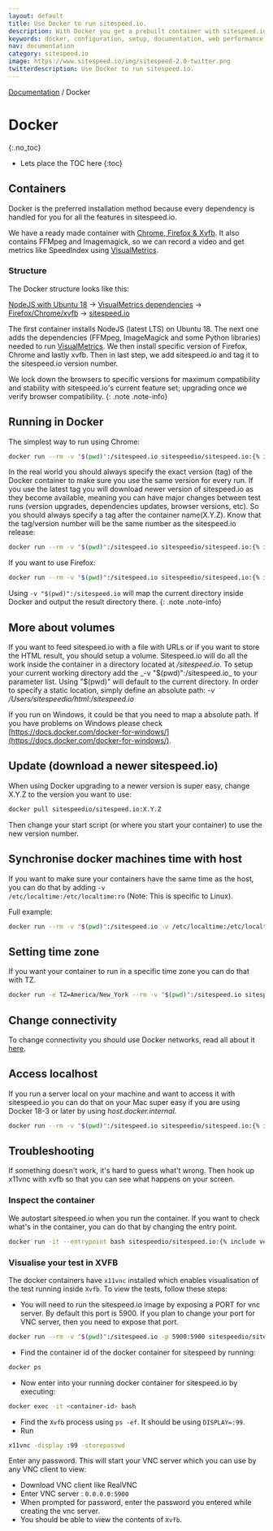 ```yaml
---
layout: default
title: Use Docker to run sitespeed.io.
description: With Docker you get a prebuilt container with sitespeed.io, Firefox, Chrome and XVFB. It's super easy to record a video and get visual metrics like Speed Index and First Visual Change.
keywords: docker, configuration, setup, documentation, web performance, sitespeed.io
nav: documentation
category: sitespeed.io
image: https://www.sitespeed.io/img/sitespeed-2.0-twitter.png
twitterdescription: Use Docker to run sitespeed.io.
---
```


[Documentation]({{site.baseurl}}/documentation/sitespeed.io/) / Docker

# Docker

{:.no_toc}

- Lets place the TOC here
  {:toc}

## Containers

Docker is the preferred installation method because every dependency is handled for you for all the features in sitespeed.io.

We have a ready made container with [Chrome, Firefox & Xvfb](https://hub.docker.com/r/sitespeedio/sitespeed.io/). It also contains FFMpeg and Imagemagick, so we can record a video and get metrics like SpeedIndex using [VisualMetrics](https://github.com/WPO-Foundation/visualmetrics).

### Structure

The Docker structure looks like this:

[NodeJS with Ubuntu 18](https://github.com/sitespeedio/docker-node) -> [VisualMetrics dependencies](https://github.com/sitespeedio/docker-visualmetrics-deps) ->
[Firefox/Chrome/xvfb](https://github.com/sitespeedio/docker-browsers) -> [sitespeed.io](https://github.com/sitespeedio/sitespeed.io/blob/master/Dockerfile)

The first container installs NodeJS (latest LTS) on Ubuntu 18. The next one adds the dependencies (FFMpeg, ImageMagick and some Python libraries) needed to run [VisualMetrics](https://github.com/WPO-Foundation/visualmetrics). We then install specific version of Firefox, Chrome and lastly xvfb. Then in last step, we add sitespeed.io and tag it to the sitespeed.io version number.

We lock down the browsers to specific versions for maximum compatibility and stability with sitespeed.io's current feature set; upgrading once we verify browser compatibility.
{: .note .note-info}

## Running in Docker

The simplest way to run using Chrome:

```bash
docker run --rm -v "$(pwd)":/sitespeed.io sitespeedio/sitespeed.io:{% include version/sitespeed.io.txt %} -b chrome https://www.sitespeed.io/
```

In the real world you should always specify the exact version (tag) of the Docker container to make sure you use the same version for every run. If you use the latest tag you will download newer version of sitespeed.io as they become available, meaning you can have major changes between test runs (version upgrades, dependencies updates, browser versions, etc). So you should always specify a tag after the container name(X.Y.Z). Know that the tag/version number will be the same number as the sitespeed.io release:

```bash
docker run --rm -v "$(pwd)":/sitespeed.io sitespeedio/sitespeed.io:{% include version/sitespeed.io.txt %} -b chrome https://www.sitespeed.io/
```

If you want to use Firefox:

```bash
docker run --rm -v "$(pwd)":/sitespeed.io sitespeedio/sitespeed.io:{% include version/sitespeed.io.txt %} -b firefox https://www.sitespeed.io/
```

Using `-v "$(pwd)":/sitespeed.io` will map the current directory inside Docker and output the result directory there.
{: .note .note-info}

## More about volumes

If you want to feed sitespeed.io with a file with URLs or if you want to store the HTML result, you should setup a volume. Sitespeed.io will do all the work inside the container in a directory located at _/sitespeed.io_. To setup your current working directory add the _-v "$(pwd)":/sitespeed.io_ to your parameter list. Using "$(pwd)" will default to the current directory. In order to specify a static location, simply define an absolute path: _-v /Users/sitespeedio/html:/sitespeed.io_

If you run on Windows, it could be that you need to map a absolute path. If you have problems on Windows please check [https://docs.docker.com/docker-for-windows/](https://docs.docker.com/docker-for-windows/).

## Update (download a newer sitespeed.io)

When using Docker upgrading to a newer version is super easy, change X.Y.Z to the version you want to use:

```bash
docker pull sitespeedio/sitespeed.io:X.Y.Z
```

Then change your start script (or where you start your container) to use the new version number.

## Synchronise docker machines time with host

If you want to make sure your containers have the same time as the host, you can do that by adding <code>-v /etc/localtime:/etc/localtime:ro</code> (Note: This is specific to Linux).

Full example:

```bash
docker run --rm -v "$(pwd)":/sitespeed.io -v /etc/localtime:/etc/localtime:ro sitespeedio/sitespeed.io:{% include version/sitespeed.io.txt %} -b firefox https://www.sitespeed.io/
```

## Setting time zone

If you want your container to run in a specific time zone you can do that with TZ.

```bash
docker run -e TZ=America/New_York --rm -v "$(pwd)":/sitespeed.io sitespeedio/sitespeed.io:{% include version/sitespeed.io.txt %} -n 1 https://www.sitespeed.io
```

## Change connectivity

To change connectivity you should use Docker networks, read all about it [here]({{site.baseurl}}/documentation/sitespeed.io/browsers/#change-connectivity).

## Access localhost

If you run a server local on your machine and want to access it with sitespeed.io you can do that on your Mac super easy if you are using Docker 18-3 or later by using _host.docker.internal_.

```bash
docker run --rm -v "$(pwd)":/sitespeed.io sitespeedio/sitespeed.io:{% include version/sitespeed.io.txt %} -b firefox http://host.docker.internal:4000/
```

## Troubleshooting

If something doesn't work, it's hard to guess what't wrong. Then hook up x11vnc with xvfb so that you can see what happens on your screen.

### Inspect the container

We autostart sitespeed.io when you run the container. If you want to check what's in the container, you can do that by changing the entry point.

```bash
docker run -it --entrypoint bash sitespeedio/sitespeed.io:{% include version/sitespeed.io.txt %}
```

### Visualise your test in XVFB

The docker containers have `x11vnc` installed which enables visualisation of the test running inside `Xvfb`. To view the tests, follow these steps:

- You will need to run the sitespeed.io image by exposing a PORT for vnc server. By default this port is 5900. If you plan to change your port for VNC server, then you need to expose that port.

```bash
docker run --rm -v "$(pwd)":/sitespeed.io -p 5900:5900 sitespeedio/sitespeed.io:{% include version/sitespeed.io.txt %} https://www.sitespeed.io/ -b chrome
```

- Find the container id of the docker container for sitespeed by running:

```bash
docker ps
```

- Now enter into your running docker container for sitespeed.io by executing:

```bash
docker exec -it <container-id> bash
```

- Find the `Xvfb` process using `ps -ef`. It should be using `DISPLAY=:99`.
- Run

```bash
x11vnc -display :99 -storepasswd
```

Enter any password. This will start your VNC server which you can use by any VNC client to view:

- Download VNC client like RealVNC
- Enter VNC server : `0.0.0.0:5900`
- When prompted for password, enter the password you entered while creating the vnc server.
- You should be able to view the contents of `Xvfb`.
